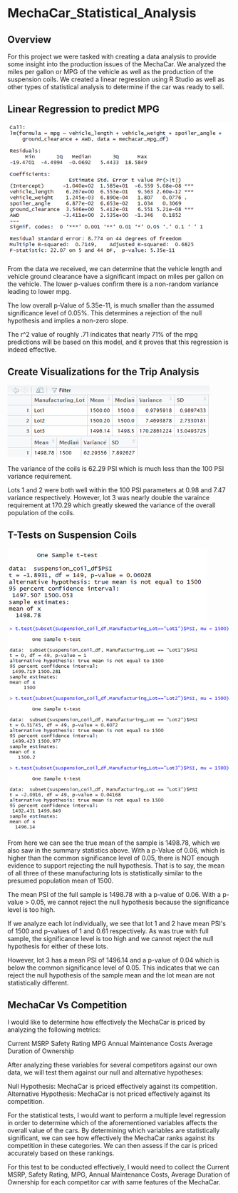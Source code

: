 # MechaCar_Statistical_Analysis

## Overview

For this project we were tasked with creating a data analysis to provide some insight into the production issues of the MechaCar.  We analyzed the miles per gallon or MPG of the vehicle as well as the production of the suspension coils.  We created a linear regression using R Studio as well as other types of statistical analysis to determine if the car was ready to sell.

## Linear Regression to predict MPG

![](https://github.com/WIPartain/MechaCar_Statistical_Analysis/blob/main/images/regression.png)


From the data we received, we can determine that the vehicle length and vehicle ground clearance have a significant impact on miles per gallon on the vehicle. The lower p-values confirm there is a non-random variance leading to lower mpg.

The low overall p-Value of 5.35e-11, is much smaller than the assumed significance level of 0.05%. This determines a rejection of the null hypothesis and implies a non-zero slope.

The r^2 value of roughly .71 indicates that nearly 71% of the mpg predictions will be based on this model, and it proves that this regression is indeed effective.



## Create Visualizations for the Trip Analysis

![](https://github.com/WIPartain/MechaCar_Statistical_Analysis/blob/main/images/lot_summary.png)
![](https://github.com/WIPartain/MechaCar_Statistical_Analysis/blob/main/images/total_summary.png)

The variance of the coils is 62.29 PSI which is much less than the 100 PSI variance requirement.

Lots 1 and 2 were both well within the 100 PSI parameters at 0.98 and 7.47 variance respectively.  However, lot 3 was nearly double the varaince requirement at 170.29 which greatly skewed the variance of the overall population of the coils.

## T-Tests on Suspension Coils

![](https://github.com/WIPartain/MechaCar_Statistical_Analysis/blob/main/images/sample_t_test.png)
![](https://github.com/WIPartain/MechaCar_Statistical_Analysis/blob/main/images/lot_t_test.png)

From here we can see the true mean of the sample is 1498.78, which we also saw in the summary statistics above. With a p-Value of 0.06, which is higher than the common significance level of 0.05, there is NOT enough evidence to support rejecting the null hypothesis. That is to say, the mean of all three of these manufacturing lots is statistically similar to the presumed population mean of 1500.

The mean PSI of the full sample is 1498.78 with a p-value of 0.06.  With a p-value > 0.05, we cannot reject the null hypothesis because the significance level is too high.  

If we analyze each lot individually, we see that lot 1 and 2 have mean PSI's of 1500 and p-values of 1 and 0.61 respectively.  As was true with full sample, the significance level is too high and we cannot reject the null hypothesis for either of these lots.

However, lot 3 has a mean PSI of 1496.14 and a p-value of 0.04 which is below the common significance level of 0.05.  This indicates that we can reject the null hypothesis of the sample mean and the lot mean are not statistically different.


 ## MechaCar Vs Competition
 
I would like to determine how effectively the MechaCar is priced by analyzing the following metrics:

Current MSRP
Safety Rating
MPG
Annual Maintenance Costs
Average Duration of Ownership

After analyzing these variables for several competitors against our own data, we will test them against our null and alternative hypotheses:

Null Hypothesis: MechaCar is priced effectively against its competition.
Alternative Hypothesis: MechaCar is not priced effectively against its competition.

For the statistical tests, I would want to perform a multiple level regression in order to determine which of the aforementioned variables affects the overall value of the cars. By determining which variables are statistically significant, we can see how effectively the MechaCar ranks against its competition in these categories.  We can then assess if the car is priced accurately based on these rankings.

For this test to be conducted effectively, I would need to collect the Current MSRP, Safety Rating, MPG, Annual Maintenance Costs, Average Duration of Ownership for each competitor car with same features of the MechaCar.

